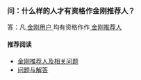 ### 问：什么样的人才有资格作金刚推荐人？
答：凡[ 金刚用户 ](https://a2zitpro.github.io/web/金刚用户)均有资格作作[ 金刚推荐人 ](https://a2zitpro.github.io/web/金刚推荐人)

#### 推荐阅读

- [金刚推荐人及相关问题](https://a2zitpro.github.io/web/列表-金刚推荐人及相关问题)
- [ 问题与解答 ](https://a2zitpro.github.io/web/问题与解答)

